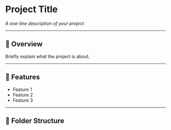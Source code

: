 # Project Title
_A one-line description of your project_

---

## 📖 Overview
Briefly explain what the project is about.

---

## 🚀 Features
- Feature 1
- Feature 2
- Feature 3

---

## 📂 Folder Structure

